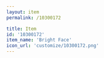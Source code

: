 ```yaml
---
layout: item
permalink: /10300172

title: Item
id: '10300172'
item_name: 'Bright Face'
icon_url: 'customize/10300172.png'
---
```

